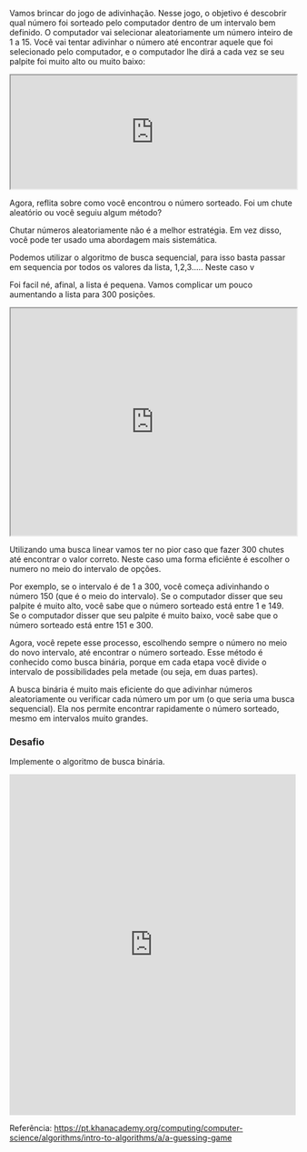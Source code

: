 

Vamos brincar do jogo de adivinhação. Nesse jogo, o objetivo é descobrir qual número foi sorteado pelo computador dentro de um intervalo bem definido. O computador vai selecionar aleatoriamente um número inteiro de 1 a 15. Você vai tentar adivinhar o número até encontrar aquele que foi selecionado pelo computador, e o computador lhe dirá a cada vez se seu palpite foi muito alto ou muito baixo:

<iframe sandbox="allow-popups allow-same-origin allow-scripts allow-top-navigation" src="https://pt.khanacademy.org/computer-programming/program/4863148342902784/embedded?embed=yes&amp;author=no&amp;editor=no&amp;width=688&amp;buttons=no&amp;settings=%7B%7D" class="perseus-scratchpad" allowfullscreen="" style="height: 200px; width: 100%;"></iframe>


Agora, reflita sobre como você encontrou o número sorteado. Foi um chute aleatório ou você seguiu algum método? 

Chutar números aleatoriamente não é a melhor estratégia. Em vez disso, você pode ter usado uma abordagem mais sistemática. 

Podemos utilizar o algoritmo de busca sequencial, para isso basta passar em sequencia por todos os valores da lista, 1,2,3..... Neste caso v

Foi facil né, afinal, a lista é pequena. Vamos complicar um pouco aumentando a lista para 300 posições.


<iframe sandbox="allow-popups allow-same-origin allow-scripts allow-top-navigation" src="https://pt.khanacademy.org/computer-programming/program/6095780544249856/embedded?embed=yes&amp;author=no&amp;editor=no&amp;width=688&amp;buttons=no&amp;settings=%7B%7D" class="perseus-scratchpad" allowfullscreen="" style="height: 400px; width: 100%;"></iframe>

Utilizando uma busca linear vamos ter no pior caso que fazer 300 chutes até encontrar o valor correto. Neste caso uma forma eficiênte é escolher o numero no meio do intervalo de opções. 

Por exemplo, se o intervalo é de 1 a 300, você começa adivinhando o número 150 (que é o meio do intervalo). Se o computador disser que seu palpite é muito alto, você sabe que o número sorteado está entre 1 e 149. Se o computador disser que seu palpite é muito baixo, você sabe que o número sorteado está entre 151 e 300.

Agora, você repete esse processo, escolhendo sempre o número no meio do novo intervalo, até encontrar o número sorteado. Esse método é conhecido como busca binária, porque em cada etapa você divide o intervalo de possibilidades pela metade (ou seja, em duas partes).

A busca binária é muito mais eficiente do que adivinhar números aleatoriamente ou verificar cada número um por um (o que seria uma busca sequencial). Ela nos permite encontrar rapidamente o número sorteado, mesmo em intervalos muito grandes.


### Desafio

Implemente o algoritmo de busca binária.

<iframe src="https://trinket.io/embed/python/9d59fb109f" width="100%" height="600" frameborder="0" marginwidth="0" marginheight="0" allowfullscreen></iframe>


Referência: https://pt.khanacademy.org/computing/computer-science/algorithms/intro-to-algorithms/a/a-guessing-game 

